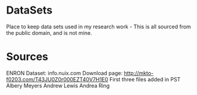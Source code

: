 # DataSets
Place to keep data sets used in my research work - This is all sourced from the public domain, and is not mine.

# Sources
ENRON Dataset: info.nuix.com
Download page: http://mkto-f0203.com/T43JU0Z0r000EZT40V7H1E0
First three files added in PST
Albery Meyers
Andrew Lewis
Andrea Ring
